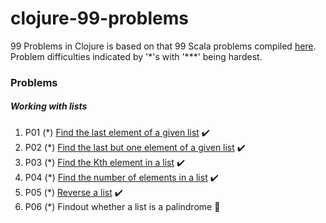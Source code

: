 # clojure-99-problems
99 Problems in Clojure is based on that 99 Scala problems compiled [here](http://aperiodic.net/phil/scala/s-99/). Problem difficulties indicated by '\*'s with '\*\*\*' being hardest.

### Problems
##### Working with lists

1. P01 (*) [Find the last element of a given list](https://github.com/ykumards/clojure-99-problems/blob/master/src/clojure_99_problems/p01.clj)  :heavy_check_mark:
2. P02 (*) [Find the last but one element of a given list](https://github.com/ykumards/clojure-99-problems/blob/master/src/clojure_99_problems/p02.clj) :heavy_check_mark:
3. P03 (*) [Find the Kth element in a list](https://github.com/ykumards/clojure-99-problems/blob/master/src/clojure_99_problems/p03.clj) :heavy_check_mark:
4. P04 (*) [Find the number of elements in a list](https://github.com/ykumards/clojure-99-problems/blob/master/src/clojure_99_problems/p04.clj) :heavy_check_mark:
5. P05 (*) [Reverse a list](https://github.com/ykumards/clojure-99-problems/blob/master/src/clojure_99_problems/p05.clj) :heavy_check_mark:
6. P06 (*) Findout whether a list is a palindrome :bow:
